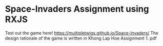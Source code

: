 # Space-Invaders Assignment using RXJS
Test out the game here! https://multipletwigs.github.io/Space-Invaders/
The design rationale of the game is written in Khong Lap Hoe Assignment 1. pdf
